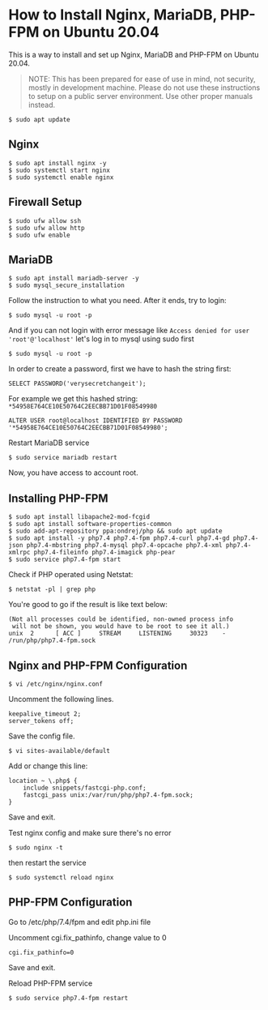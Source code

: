 # How to Install Nginx, MariaDB, PHP-FPM on Ubuntu 20.04

This is a way to install and set up Nginx, MariaDB and PHP-FPM on Ubuntu 20.04.

> NOTE: This has been prepared for ease of use in mind, not security, mostly in development machine. Please do not use these instructions to setup on a public server environment. Use other proper manuals instead.

```
$ sudo apt update
```
## Nginx
```
$ sudo apt install nginx -y
$ sudo systemctl start nginx
$ sudo systemctl enable nginx
```
## Firewall Setup
```
$ sudo ufw allow ssh
$ sudo ufw allow http
$ sudo ufw enable
```
## MariaDB
```
$ sudo apt install mariadb-server -y
$ sudo mysql_secure_installation
```
Follow the instruction to what you need. After it ends, try to login:
```
$ sudo mysql -u root -p
```
And if you can not login with error message like `Access denied for user 'root'@'localhost'` let's log in to mysql using sudo first

```
$ sudo mysql -u root -p
```
In order to create a password, first we have to hash the string first:
```
SELECT PASSWORD('verysecretchangeit');
```
For example we get this hashed string: `*54958E764CE10E50764C2EECBB71D01F08549980`

```
ALTER USER root@localhost IDENTIFIED BY PASSWORD '*54958E764CE10E50764C2EECBB71D01F08549980';
```
Restart MariaDB service
```
$ sudo service mariadb restart
```
Now, you have access to account root.

## Installing PHP-FPM
```
$ sudo apt install libapache2-mod-fcgid
$ sudo apt install software-properties-common
$ sudo add-apt-repository ppa:ondrej/php && sudo apt update
$ sudo apt install -y php7.4 php7.4-fpm php7.4-curl php7.4-gd php7.4-json php7.4-mbstring php7.4-mysql php7.4-opcache php7.4-xml php7.4-xmlrpc php7.4-fileinfo php7.4-imagick php-pear
$ sudo service php7.4-fpm start
```
Check if PHP operated using Netstat:
```
$ netstat -pl | grep php
```
You're good to go if the result is like text below:
```
(Not all processes could be identified, non-owned process info
 will not be shown, you would have to be root to see it all.)
unix  2      [ ACC ]     STREAM     LISTENING     30323    -                    /run/php/php7.4-fpm.sock
```

## Nginx and PHP-FPM Configuration
```
$ vi /etc/nginx/nginx.conf
```
Uncomment the following lines.
```
keepalive_timeout 2;
server_tokens off;
```
Save the config file.
```
$ vi sites-available/default
```
Add or change this line:
```
location ~ \.php$ {
    include snippets/fastcgi-php.conf;
    fastcgi_pass unix:/var/run/php/php7.4-fpm.sock;
}
```
Save and exit.

Test nginx config and make sure there's no error
```
$ sudo nginx -t
```
then restart the service
```
$ sudo systemctl reload nginx
```
## PHP-FPM Configuration

Go to /etc/php/7.4/fpm and edit php.ini file

Uncomment cgi.fix_pathinfo, change value to 0
```
cgi.fix_pathinfo=0
```
Save and exit.

Reload PHP-FPM service
```
$ sudo service php7.4-fpm restart
```
